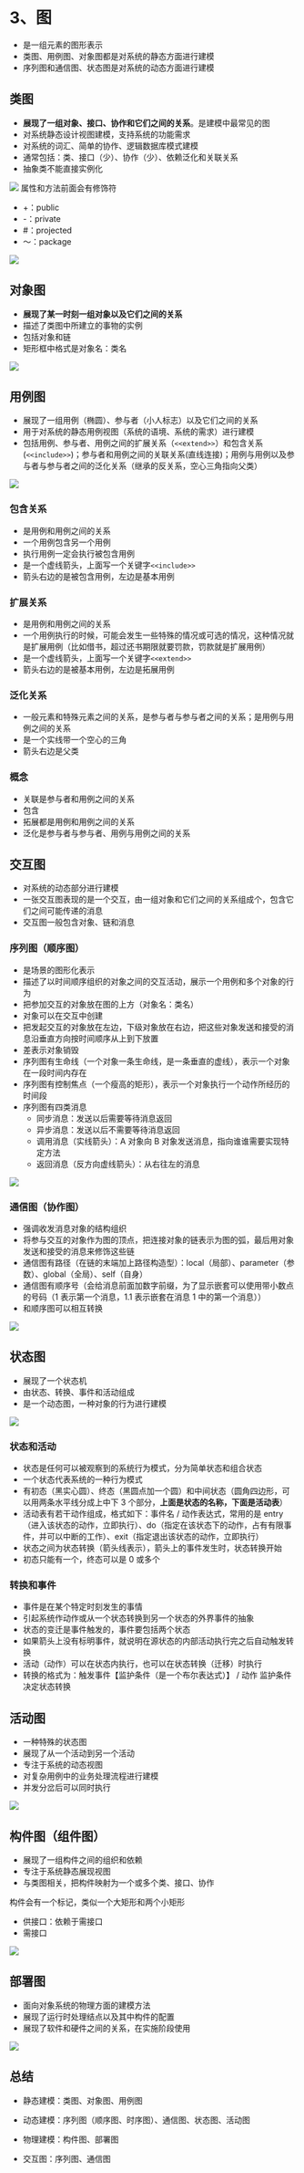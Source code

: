 # 3、图

- 是一组元素的图形表示
- 类图、用例图、对象图都是对系统的静态方面进行建模
- 序列图和通信图、状态图是对系统的动态方面进行建模

## 类图

- **展现了一组对象、接口、协作和它们之间的关系**。是建模中最常见的图
- 对系统静态设计视图建模，支持系统的功能需求
- 对系统的词汇、简单的协作、逻辑数据库模式建模
- 通常包括：类、接口（少）、协作（少）、依赖泛化和关联关系
- 抽象类不能直接实例化

<img src="/picture/软件设计师/类.png"/>
属性和方法前面会有修饰符

- +：public
- -：private
- #：projected
- ～：package

<img src="/picture/软件设计师/UML类图.png"/>

## 对象图

- **展现了某一时刻一组对象以及它们之间的关系**
- 描述了类图中所建立的事物的实例
- 包括对象和链
- 矩形框中格式是对象名：类名

<img src="/picture/软件设计师/UML对象图.png"/>

## 用例图

- 展现了一组用例（椭圆）、参与者（小人标志）以及它们之间的关系
- 用于对系统的静态用例视图（系统的语境、系统的需求）进行建模
- 包括用例、参与者、用例之间的扩展关系（`<<extend>>`）和包含关系(`<<include>>`)；参与者和用例之间的关联关系(直线连接)；用例与用例以及参与者与参与者之间的泛化关系（继承的反关系，空心三角指向父类）

<img src="/picture/软件设计师/UML用例图.png"/>

### 包含关系

- 是用例和用例之间的关系
- 一个用例包含另一个用例
- 执行用例一定会执行被包含用例
- 是一个虚线箭头，上面写一个关键字`<<include>>`
- 箭头右边的是被包含用例，左边是基本用例

### 扩展关系

- 是用例和用例之间的关系
- 一个用例执行的时候，可能会发生一些特殊的情况或可选的情况，这种情况就是扩展用例（比如借书，超过还书期限就要罚款，罚款就是扩展用例）
- 是一个虚线箭头，上面写一个关键字`<<extend>>`
- 箭头右边的是被基本用例，左边是拓展用例

### 泛化关系

- 一般元素和特殊元素之间的关系，是参与者与参与者之间的关系；是用例与用例之间的关系
- 是一个实线带一个空心的三角
- 箭头右边是父类

### 概念

- 关联是参与者和用例之间的关系
- 包含
- 拓展都是用例和用例之间的关系
- 泛化是参与者与参与者、用例与用例之间的关系

## 交互图

- 对系统的动态部分进行建模
- 一张交互图表现的是一个交互，由一组对象和它们之间的关系组成个，包含它们之间可能传递的消息
- 交互图一般包含对象、链和消息

### 序列图（顺序图）

- 是场景的图形化表示
- 描述了以时间顺序组织的对象之间的交互活动，展示一个用例和多个对象的行为
- 把参加交互的对象放在图的上方（对象名：类名）
- 对象可以在交互中创建
- 把发起交互的对象放在左边，下级对象放在右边，把这些对象发送和接受的消息沿垂直方向按时间顺序从上到下放置
- 差表示对象销毁
- 序列图有生命线（一个对象一条生命线，是一条垂直的虚线），表示一个对象在一段时间内存在
- 序列图有控制焦点（一个瘦高的矩形），表示一个对象执行一个动作所经历的时间段
- 序列图有四类消息
  - 同步消息：发送以后需要等待消息返回
  - 异步消息：发送以后不需要等待消息返回
  - 调用消息（实线箭头）：A 对象向 B 对象发送消息，指向谁谁需要实现特定方法
  - 返回消息（反方向虚线箭头）：从右往左的消息

<img src="/picture/软件设计师/UML序列图.png"/>

### 通信图（协作图）

- 强调收发消息对象的结构组织
- 将参与交互的对象作为图的顶点，把连接对象的链表示为图的弧，最后用对象发送和接受的消息来修饰这些链
- 通信图有路径（在链的末端加上路径构造型）：local（局部）、parameter（参数）、global（全局）、self（自身）
- 通信图有顺序号（会给消息前面加数字前缀，为了显示嵌套可以使用带小数点的号码（1 表示第一个消息，1.1 表示嵌套在消息 1 中的第一个消息））
- 和顺序图可以相互转换

<img src="/picture/软件设计师/UML通信图.png"/>

## 状态图

- 展现了一个状态机
- 由状态、转换、事件和活动组成
- 是一个动态图，一种对象的行为进行建模

<img src="/picture/软件设计师/UML状态图.png"/>

### 状态和活动

- 状态是任何可以被观察到的系统行为模式，分为简单状态和组合状态
- 一个状态代表系统的一种行为模式
- 有初态（黑实心圆）、终态（黑圆点加一个圆）和中间状态（圆角四边形，可以用两条水平线分成上中下 3 个部分，**上面是状态的名称，下面是活动表**）
- 活动表有若干动作组成，格式如下：事件名 / 动作表达式，常用的是 entry（进入该状态的动作，立即执行）、do（指定在该状态下的动作，占有有限事件，并可以中断的工作）、exit（指定退出该状态的动作，立即执行）
- 状态之间为状态转换（箭头线表示），箭头上的事件发生时，状态转换开始
- 初态只能有一个，终态可以是 0 或多个

### 转换和事件

- 事件是在某个特定时刻发生的事情
- 引起系统作动作或从一个状态转换到另一个状态的外界事件的抽象
- 状态的变迁是事件触发的，事件要包括两个状态
- 如果箭头上没有标明事件，就说明在源状态的内部活动执行完之后自动触发转换
- 活动（动作）可以在状态内执行，也可以在状态转换（迁移）时执行
- 转换的格式为：触发事件【监护条件（是一个布尔表达式）】 / 动作 监护条件决定状态转换

## 活动图

- 一种特殊的状态图
- 展现了从一个活动到另一个活动
- 专注于系统的动态视图
- 对复杂用例中的业务处理流程进行建模
- 并发分岔后可以同时执行

<img src="/picture/软件设计师/UML活动图.png"/>

## 构件图（组件图）

- 展现了一组构件之间的组织和依赖
- 专注于系统静态展现视图
- 与类图相关，把构件映射为一个或多个类、接口、协作

构件会有一个标记，类似一个大矩形和两个小矩形

- 供接口：依赖于需接口
- 需接口

<img src="/picture/软件设计师/UML构件图.png"/>

## 部署图

- 面向对象系统的物理方面的建模方法
- 展现了运行时处理结点以及其中构件的配置
- 展现了软件和硬件之间的关系，在实施阶段使用

<img src="/picture/软件设计师/UML部署图.png"/>

## 总结

- 静态建模：类图、对象图、用例图
- 动态建模：序列图（顺序图、时序图）、通信图、状态图、活动图
- 物理建模：构件图、部署图

- 交互图：序列图、通信图
